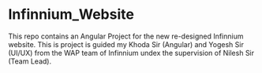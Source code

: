 # Infinnium_Website
This repo contains an Angular Project for the new re-designed Infinnium website. 
This is project is guided my Khoda Sir (Angular) and Yogesh Sir (UI/UX) from the WAP team of Infinnium undex the supervision of Nilesh Sir (Team Lead).
